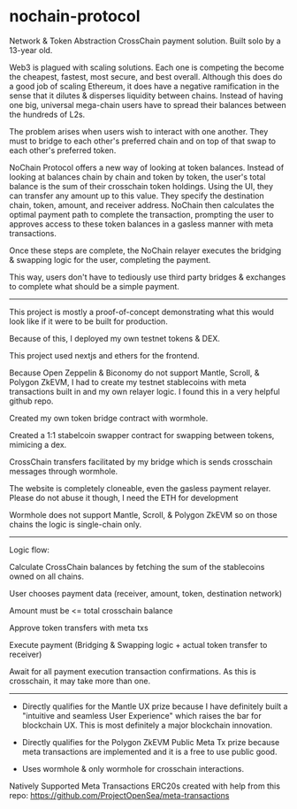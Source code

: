 # nochain-protocol 
Network & Token Abstraction CrossChain payment solution. Built solo by a 13-year old.



Web3 is plagued with scaling solutions. Each one is competing the become the cheapest, fastest,  most secure, and best overall. Although this does do a good job of scaling Ethereum, it does have a negative ramification in the sense that it dilutes & disperses liquidity between chains. Instead of having one big, universal mega-chain users have to spread their balances between the hundreds of L2s. 

The problem arises when users wish to interact with one another.  They must to bridge to each other's preferred chain and on top of that swap to each other's preferred token. 

NoChain Protocol offers a new way of looking at token balances. Instead of looking at balances chain by chain and token by token, the user's total balance is the sum of their crosschain token holdings. Using the UI, they can transfer any amount up to this value. They specify the destination chain, token, amount, and receiver address. NoChain then calculates the optimal payment path to complete the transaction, prompting the user to approves access to these token balances in a gasless manner with meta transactions.

Once these steps are complete, the NoChain relayer executes the bridging & swapping logic for the user, completing the payment. 

This way, users don't have to tediously use third party bridges & exchanges to complete what should be a simple payment. 

------------------------------------------------------------------------

This project is mostly a proof-of-concept demonstrating what this would look like if it were to be built for production. 

Because of this, I deployed my own testnet tokens & DEX.

This project used nextjs and ethers for the frontend. 

Because Open Zeppelin & Biconomy do not support Mantle, Scroll, & Polygon ZkEVM, I had to create my testnet stablecoins with meta transactions built in and my own relayer logic. I found this in a very helpful github repo. 

Created my own token bridge contract with wormhole. 

Created a 1:1 stabelcoin swapper contract for swapping between tokens, mimicing a dex.

CrossChain transfers facilitated by my bridge which is sends crosschain messages through wormhole. 

The website is completely cloneable, even the gasless payment relayer. Please do not abuse it though, I need the ETH for development 

Wormhole does not support Mantle, Scroll, & Polygon ZkEVM so on those chains the logic is single-chain only. 

-------------------------------------------------------------------

Logic flow: 

Calculate CrossChain balances by fetching the sum of the stablecoins owned on all chains. 

User chooses payment data (receiver, amount, token, destination network) 

Amount must be <= total crosschain balance 

Approve token transfers with meta txs 

Execute payment (Bridging & Swapping logic + actual token transfer to receiver)

Await for all payment execution transaction confirmations. As this is crosschain, it may take more than one.

-------------------------------------------------------------- 

- Directly qualifies for the Mantle UX prize because I have definitely built a 
"intuitive and seamless User Experience" which raises the bar for blockchain UX. This is most definitely a major blockchain innovation.

- Directly qualifies for the Polygon ZkEVM  Public Meta Tx prize because meta transactions are implemented and it is a free to use public good. 

-  Uses wormhole & only wormhole for crosschain interactions. 




Natively Supported Meta Transactions ERC20s created with help from this repo:
https://github.com/ProjectOpenSea/meta-transactions
